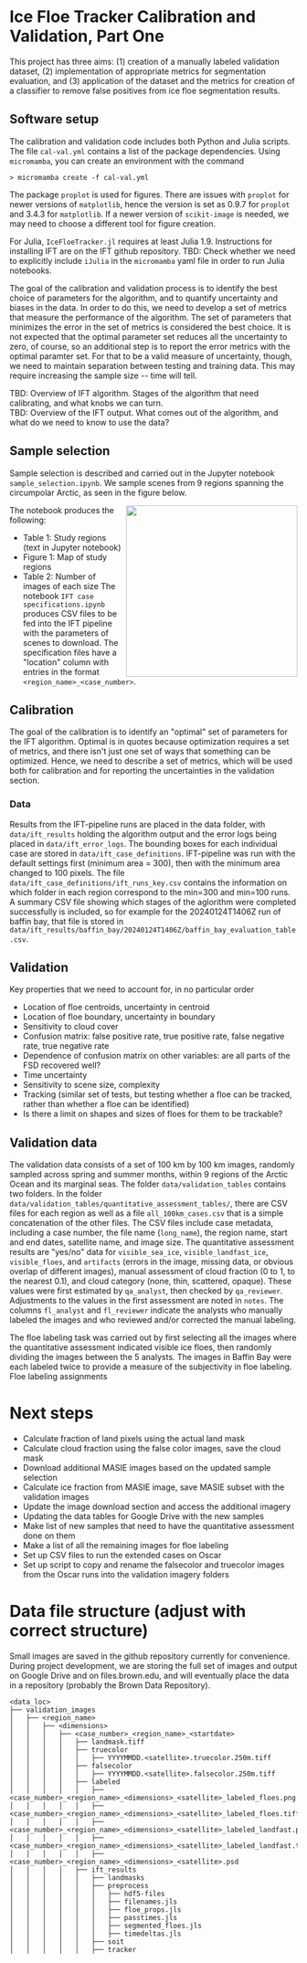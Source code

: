 # Ice Floe Tracker Calibration and Validation, Part One
This project has three aims: (1) creation of a manually labeled validation dataset, (2) implementation of appropriate metrics for segmentation evaluation, and (3) application of the dataset and the metrics for creation of a classifier to remove false positives from ice floe segmentation results.

## Software setup
The calibration and validation code includes both Python and Julia scripts. The file `cal-val.yml` contains a list of the package dependencies. Using `micromamba`, you can create an environment with the command 

```> micromamba create -f cal-val.yml```

The package `proplot` is used for figures. There are issues with `proplot` for newer versions of `matplotlib`, hence the version is set as 0.9.7 for `proplot` and 3.4.3 for `matplotlib`. If a newer version of `scikit-image` is needed, we may need to choose a different tool for figure creation.

For Julia, `IceFloeTracker.jl` requires at least Julia 1.9. Instructions for installing IFT are on the IFT github repository.
TBD: Check whether we need to explicitly include `iJulia` in the `micromamba` yaml file in order to run Julia notebooks.



The goal of the calibration and validation process is to identify the best choice of parameters for the algorithm, and to quantify uncertainty and biases in the data. In order to do this, we need to develop a set of metrics that measure the performance of the algorithm. The set of parameters that minimizes the error in the set of metrics is considered the best choice. It is not expected that the optimal parameter set reduces all the uncertainty to zero, of course, so an additional step is to report the error metrics with the optimal paramter set. For that to be a valid measure of uncertainty, though, we need to maintain separation between testing and training data. This may require increasing the sample size -- time will tell.

TBD: Overview of IFT algorithm. Stages of the algorithm that need calibrating, and what knobs we can turn.  
TBD: Overview of the IFT output. What comes out of the algorithm, and what do we need to know to use the data?


## Sample selection
Sample selection is described and carried out in the Jupyter notebook `sample_selection.ipynb`. We sample scenes from 9 regions spanning the circumpolar Arctic, as seen in the figure below.
<!-- ![North polar stereographic map of the Arctic showing the 9 study regions. Regions are marked with color and pattern-coded boxes.](/figures/fig01_region_map.png?raw=true "Map of the sample locations") -->
<img align="right" src="/figures/fig01_region_map.png" width="300">

The notebook produces the following:
* Table 1: Study regions (text in Jupyter notebook)
* Figure 1: Map of study regions
* Table 2: Number of images of each size
The notebook `IFT case specifications.ipynb` produces CSV files to be fed into the IFT pipeline with the parameters of scenes to download. The specification files have a "location" column with entries in the format `<region_name>_<case_number>`.

## Calibration
The goal of the calibration is to identify an "optimal" set of parameters for the IFT algorithm. Optimal is in quotes because optimization requires a set of metrics, and there isn't just one set of ways that something can be optimized. Hence, we need to describe a set of metrics, which will be used both for calibration and for reporting the uncertainties in the validation section.

### Data
Results from the IFT-pipeline runs are placed in the data folder, with `data/ift_results` holding the algorithm output and the error logs being placed in `data/ift_error_logs`. The bounding boxes for each individual case are stored in `data/ift_case_definitions`. IFT-pipeline was run with the default settings first (minimum area = 300), then with the minimum area changed to 100 pixels. The file `data/ift_case_definitions/ift_runs_key.csv` contains the information on which folder in each region correspond to the min=300 and min=100 runs. A summary CSV file showing which stages of the aglorithm were completed successfully is included, so for example for the 20240124T1406Z run of baffin bay, that file is stored in `data/ift_results/baffin_bay/20240124T1406Z/baffin_bay_evaluation_table.csv`.

## Validation
Key properties that we need to account for, in no particular order
- Location of floe centroids, uncertainty in centroid
- Location of floe boundary, uncertainty in boundary
- Sensitivity to cloud cover
- Confusion matrix: false positive rate, true positive rate, false negative rate, true negative rate
- Dependence of confusion matrix on other variables: are all parts of the FSD recovered well?
- Time uncertainty
- Sensitivity to scene size, complexity
- Tracking (similar set of tests, but testing whether a floe can be tracked, rather than whether a floe can be identified)
- Is there a limit on shapes and sizes of floes for them to be trackable?

## Validation data
The validation data consists of a set of 100 km by 100 km images, randomly sampled across spring and summer months, within 9 regions of the Arctic Ocean and its marginal seas. The folder `data/validation_tables` contains two folders. In the folder `data/validation_tables/quantitative_assessment_tables/`, there are CSV files for each region as well as a file `all_100km_cases.csv` that is a simple concatenation of the other files. The CSV files include case metadata, including a case number, the file name (`long_name`), the region name, start and end dates, satellite name, and image size. The quantitative assessment results are "yes/no" data for `visible_sea_ice`, `visible_landfast_ice`, `visible_floes`, and  `artifacts` (errors in the image, missing data, or obvious overlap of different images), manual assessment of cloud fraction (0 to 1, to the nearest 0.1), and cloud category (none, thin, scattered, opaque). These values were first estimated by `qa_analyst`, then checked by `qa_reviewer`. Adjustments to the values in the first assessment are noted in `notes`. The columns `fl_analyst` and `fl_reviewer` indicate the analysts who manually labeled the images and who reviewed and/or corrected the manual labeling. 

The floe labeling task was carried out by first selecting all the images where the quantitative assessment indicated visible ice floes, then randomly dividing the images between the 5 analysts. The images in Baffin Bay were each labeled twice to provide a measure of the subjectivity in floe labeling. Floe labeling assignments


# Next steps
- Calculate fraction of land pixels using the actual land mask
- Calculate cloud fraction using the false color images, save the cloud mask
- Download additional MASIE images based on the updated sample selection
- Calculate ice fraction from MASIE image, save MASIE subset with the validation images
- Update the image download section and access the additional imagery
- Updating the data tables for Google Drive with the new samples
- Make list of new samples that need to have the quantitative assessment done on them
- Make a list of all the remaining images for floe labeling
- Set up CSV files to run the extended cases on Oscar
- Set up script to copy and rename the falsecolor and truecolor images from the Oscar runs into the validation imagery folders


# Data file structure (adjust with correct structure)
Small images are saved in the github repository currently for convenience. During project development, we are storing the full set of images and output on Google Drive and on files.brown.edu, and will eventually place the data in a repository (probably the Brown Data Repository).  

```
<data_loc>
├── validation_images
│   ├── <region_name>
│   │   ├── <dimensions>
│   │   │   ├── <case_number>_<region_name>_<startdate>
│   │   │   │   ├── landmask.tiff
│   │   │   │   ├── truecolor
│   │   │   │   │   ├── YYYYMMDD.<satellite>.truecolor.250m.tiff
│   │   │   │   ├── falsecolor
│   │   │   │   │   ├── YYYYMMDD.<satellite>.falsecolor.250m.tiff
│   │   │   │   ├── labeled
│   │   │   │   │   ├── <case_number>_<region_name>_<dimensions>_<satellite>_labeled_floes.png
│   │   │   │   │   ├── <case_number>_<region_name>_<dimensions>_<satellite>_labeled_floes.tiff
│   │   │   │   │   ├── <case_number>_<region_name>_<dimensions>_<satellite>_labeled_landfast.png
│   │   │   │   │   ├── <case_number>_<region_name>_<dimensions>_<satellite>_labeled_landfast.tiff
│   │   │   │   │   ├── <case_number>_<region_name>_<dimensions>_<satellite>.psd
│   │   │   │   ├── ift_results
│   │   │   │   │   ├── landmasks
│   │   │   │   │   ├── preprocess
│   │   │   │   │   │   ├── hdf5-files
│   │   │   │   │   │   ├── filenames.jls
│   │   │   │   │   │   ├── floe_props.jls
│   │   │   │   │   │   ├── passtimes.jls
│   │   │   │   │   │   ├── segmented_floes.jls
│   │   │   │   │   │   ├── timedeltas.jls
│   │   │   │   │   ├── soit
│   │   │   │   │   ├── tracker
```